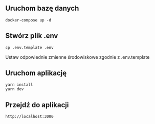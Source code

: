 ## Uruchom bazę danych

```shell
docker-compose up -d
```

## Stwórz plik .env

```shell
cp .env.template .env
```

Ustaw odpowiednie zmienne środowiskowe zgodnie z .env.template

## Uruchom aplikację

```shell
yarn install
yarn dev
```

## Przejdź do aplikacji

```shell
http://localhost:3000
```
